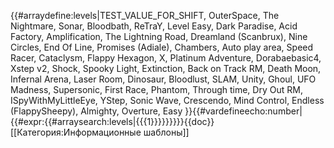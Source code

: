 {{#arraydefine:levels|TEST_VALUE_FOR_SHIFT,
OuterSpace,
The Nightmare,
Sonar,
Bloodbath,
ReTraY,
Level Easy,
Dark Paradise,
Acid Factory,
Amplification,
The Lightning Road,
Dreamland (Scanbrux),
Nine Circles,
End Of Line,
Promises (Adiale),
Chambers,
Auto play area,
Speed Racer,
Cataclysm,
Flappy Hexagon,
X,
Platinum Adventure,
Dorabaebasic4,
Xstep v2,
Shock,
Spooky Light,
Extinction,
Back on Track RM,
Death Moon,
Infernal Arena,
Laser Room,
Dinosaur,
Bloodlust,
SLAM,
Unity,
Ghoul,
UFO Madness,
Supersonic,
First Race,
Phantom,
Through time,
Dry Out RM,
ISpyWithMyLittleEye,
YStep,
Sonic Wave,
Crescendo,
Mind Control,
Endless (FlappySheepy),
Almighty,
Overture,
Easy
}}{{#vardefineecho:number|{{#expr:{{#arraysearch:levels|{{{1}}}}}}}}}<noinclude>{{doc}}[[Категория:Информационные шаблоны]]</noinclude>